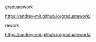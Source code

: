 graduatework


https://andrey-mir.github.io/graduatework/

rework

https://andrey-mir.github.io/graduatework/
